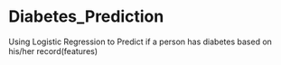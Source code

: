 # Diabetes_Prediction
Using Logistic Regression to Predict if a person has diabetes based on his/her record(features)
